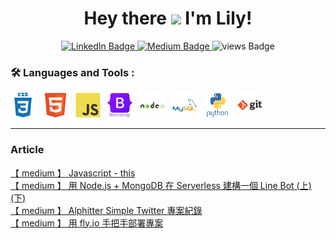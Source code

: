 <h1 align="center">
  Hey there
  <img src="https://media.giphy.com/media/hvRJCLFzcasrR4ia7z/giphy.gif" width="30" />
  I'm Lily!
</h1>

<div id="badges" align="center">
  <a href="#">
    <img src="https://img.shields.io/badge/LinkedIn-blue?style=plastic&logo=linkedin&logoColor=white&logoWidth=30" alt="LinkedIn Badge"/>
  </a>
  <a href="https://medium.com/@teppei.252033">
    <img src="https://img.shields.io/badge/Medium-black?style=plastic&logo=medium&logoColor=white&logoWidth=30" alt="Medium Badge"/>
  </a>
  <img src="https://komarev.com/ghpvc/?username=Liyli1122&style=flat-plastic&color=orange" alt="views Badge"/>
</div>


### :hammer_and_wrench: Languages and Tools :
<div>
  <img src="https://github.com/devicons/devicon/blob/master/icons/css3/css3-plain-wordmark.svg"  title="CSS3" alt="CSS" width="40" height="40"/>&nbsp&nbsp;
  <img src="https://github.com/devicons/devicon/blob/master/icons/html5/html5-original.svg" title="HTML5" alt="HTML" width="40" height="40"/>&nbsp&nbsp;
  <img src="https://github.com/devicons/devicon/blob/master/icons/javascript/javascript-original.svg" title="JavaScript" alt="JavaScript" width="40" height="40"/>&nbsp&nbsp;
    <img src="https://github.com/devicons/devicon/blob/master/icons/bootstrap/bootstrap-original-wordmark.svg" title="bootstrap" alt="bootstrap" width="40" height="40"/>&nbsp&nbsp;
    <img src="https://github.com/devicons/devicon/blob/master/icons/nodejs/nodejs-original-wordmark.svg" title="NodeJS" alt="NodeJS" width="40" height="40"/>&nbsp&nbsp;
  <img src="https://github.com/devicons/devicon/blob/master/icons/mysql/mysql-original-wordmark.svg" title="MySQL"  alt="MySQL" width="40" height="40"/>&nbsp&nbsp;
    <img src="https://github.com/devicons/devicon/blob/master/icons/python/python-original-wordmark.svg" title="python" alt="python" width="40" height="40"/>&nbsp&nbsp;
  <img src="https://github.com/devicons/devicon/blob/master/icons/git/git-original-wordmark.svg" title="Git" **alt="Git" width="40" height="40"/>
</div>

---
### Article
<a href="https://medium.com/@teppei.252033/%E7%AD%86%E8%A8%98-javascript-this-46a9550ec40c" target="_blank">【 medium 】 Javascript - this</a>   
<a href="https://medium.com/@teppei.252033/%E7%94%A8-node-js-mongodb-%E5%9C%A8-serverless-framework-%E5%BB%BA%E6%A7%8B%E4%B8%80%E5%80%8B-line-bot-%E4%B8%8A-c3da49072791" target="_blank">【 medium 】 用 Node.js + MongoDB 在 Serverless 建構一個 Line Bot (上)(下)</a>    
<a href="https://medium.com/@teppei.252033/%E6%8E%A8%E7%89%B9%E5%B0%88%E6%A1%88%E7%B4%80%E9%8C%84-4adf79ba60db" target="_blank">【 medium 】 Alphitter Simple Twitter 專案紀錄</a>  
<a href="https://medium.com/@teppei.252033/%E7%94%A8-fly-io-%E9%83%A8%E7%BD%B2%E9%A4%90%E5%BB%B3%E8%AB%96%E5%A3%87-33c6562d6e09" target="_blank">【 medium 】 用 fly.io 手把手部署專案</a>    
 
